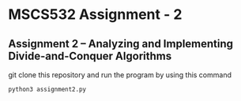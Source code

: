 # MSCS532 Assignment - 2
## Assignment 2 – Analyzing and Implementing Divide-and-Conquer Algorithms



git clone this repository and run the program by using this command 
```
python3 assignment2.py
```
